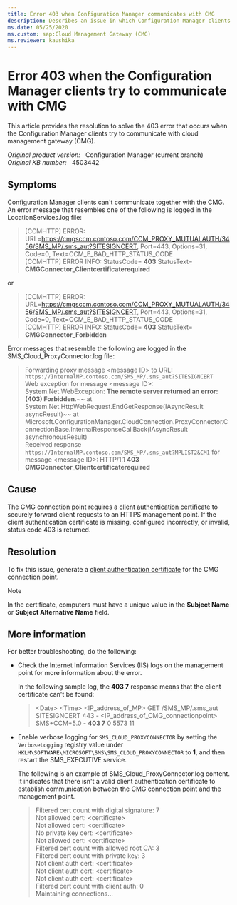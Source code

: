 ```yaml
---
title: Error 403 when Configuration Manager communicates with CMG
description: Describes an issue in which Configuration Manager clients can't communicate with CMG, and they return a 403 error.
ms.date: 05/25/2020
ms.custom: sap:Cloud Management Gateway (CMG)
ms.reviewer: kaushika
---
```

# Error 403 when the Configuration Manager clients try to communicate with CMG

This article provides the resolution to solve the 403 error that occurs when the Configuration Manager clients try to communicate with cloud management gateway (CMG).

_Original product version:_ &nbsp; Configuration Manager (current branch)  
_Original KB number:_ &nbsp; 4503442

## Symptoms

Configuration Manager clients can't communicate together with the CMG. An error message that resembles one of the following is logged in the LocationServices.log file:

> [CCMHTTP] ERROR: URL=https://cmgsccm.contoso.com/CCM_PROXY_MUTUALAUTH/3456/SMS_MP/.sms_aut?SITESIGNCERT, Port=443, Options=31, Code=0, Text=CCM_E_BAD_HTTP_STATUS_CODE  
> [CCMHTTP] ERROR INFO: StatusCode= **403** StatusText= **CMGConnector_Clientcertificaterequired**  

or

> [CCMHTTP] ERROR: URL=https://cmgsccm.contoso.com/CCM_PROXY_MUTUALAUTH/3456/SMS_MP/.sms_aut?SITESIGNCERT, Port=443, Options=31, Code=0, Text=CCM_E_BAD_HTTP_STATUS_CODE  \
> [CCMHTTP] ERROR INFO: StatusCode= **403** StatusText= **CMGConnector_Forbidden**  

Error messages that resemble the following are logged in the SMS_Cloud_ProxyConnector.log file:

> Forwarding proxy message \<message ID> to URL: `https://InternalMP.contoso.com/SMS_MP/.sms_aut?SITESIGNCERT`  
> Web exception for message \<message ID>: System.Net.WebException: **The remote server returned an error: (403) Forbidden**.~~  at System.Net.HttpWebRequest.EndGetResponse(IAsyncResult asyncResult)~~  at Microsoft.ConfigurationManager.CloudConnection.ProxyConnector.ConnectionBase.InternalResponseCallBack(IAsyncResult asynchronousResult)  
> Received response `https://InternalMP.contoso.com/SMS_MP/.sms_aut?MPLIST2&CM1` for message \<message ID>: HTTP/1.1 **403 CMGConnector_Clientcertificaterequired**

## Cause

The CMG connection point requires a [client authentication certificate](/mem/configmgr/core/clients/manage/cmg/certificates-for-cloud-management-gateway#bkmk_clientauth) to securely forward client requests to an HTTPS management point. If the client authentication certificate is missing, configured incorrectly, or invalid, status code 403 is returned.

## Resolution

To fix this issue, generate a [client authentication certificate](/mem/configmgr/core/clients/manage/cmg/certificates-for-cloud-management-gateway#bkmk_clientauth) for the CMG connection point.

> [!NOTE]
> In the certificate, computers must have a unique value in the **Subject Name** or **Subject Alternative Name** field.

## More information

For better troubleshooting, do the following:

- Check the Internet Information Services (IIS) logs on the management point for more information about the error.

    In the following sample log, the **403 7** response means that the client certificate can't be found:

    > \<Date> \<Time> \<IP_address_of_MP> GET /SMS_MP/.sms_aut SITESIGNCERT 443 - \<IP_address_of_CMG_connectionpoint> SMS+CCM+5.0 - **403 7** 0 5573 11

- Enable verbose logging for `SMS_CLOUD_PROXYCONNECTOR` by setting the `VerboseLogging` registry value under `HKLM\SOFTWARE\MICROSOFT\SMS\SMS_CLOUD_PROXYCONNECTOR` to **1**, and then restart the SMS_EXECUTIVE service.

  The following is an example of SMS_Cloud_ProxyConnector.log content. It indicates that there isn't a valid client authentication certificate to establish communication between the CMG connection point and the management point.

  > Filtered cert count with digital signature: 7  
  > Not allowed cert: \<certificate>  
  > Not allowed cert: \<certificate>  
  > No private key cert: \<certificate>  
  > Not allowed cert: \<certificate>  \
  > Filtered cert count with allowed root CA: 3  
  > Filtered cert count with private key: 3  
  > Not client auth cert: \<certificate>  
  > Not client auth cert: \<certificate>  
  > Not client auth cert: \<certificate>  
  > Filtered cert count with client auth: 0  
  > Maintaining connections...
